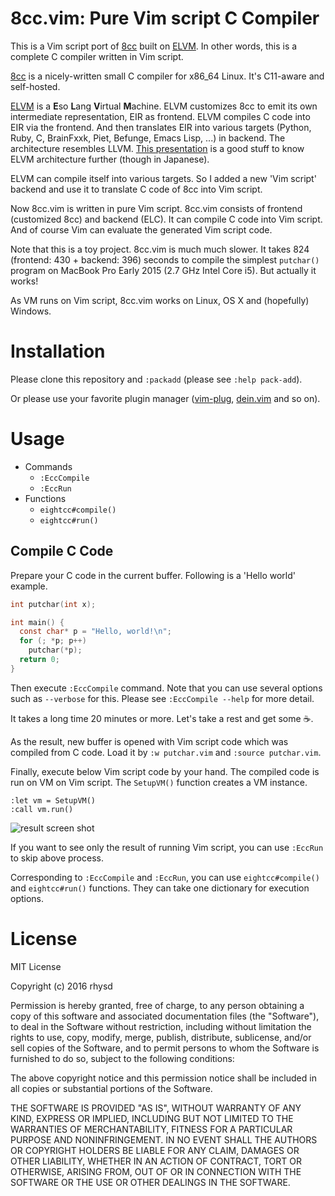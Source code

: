 8cc.vim: Pure Vim script C Compiler
===================================

This is a Vim script port of [8cc](https://github.com/rui314/8cc) built on [ELVM](https://github.com/shinh/elvm).
In other words, this is a complete C compiler written in Vim script.

[8cc](https://github.com/rui314/8cc) is a nicely-written small C compiler for x86_64 Linux. It's C11-aware and self-hosted.

[ELVM](https://github.com/shinh/elvm) is a **E**so **L**ang **V**irtual **M**achine.
ELVM customizes 8cc to emit its own intermediate representation, EIR as frontend.
ELVM compiles C code into EIR via the frontend.  And then translates EIR into various targets (Python, Ruby, C,
BrainFxxk, Piet, Befunge, Emacs Lisp, ...) in backend. The architecture resembles LLVM.
[This presentation](http://shinh.skr.jp/slide/elvm/000.html) is a good stuff to know ELVM architecture further (though in Japanese).

ELVM can compile itself into various targets.
So I added a new 'Vim script' backend and use it to translate C code of 8cc into Vim script.

Now 8cc.vim is written in pure Vim script. 8cc.vim consists of frontend (customized 8cc) and backend (ELC).
It can compile C code into Vim script. And of course Vim can evaluate the generated Vim script code.

Note that this is a toy project. 8cc.vim is much much slower.
It takes 824 (frontend: 430 + backend: 396) seconds to compile the simplest `putchar()` program
on MacBook Pro Early 2015 (2.7 GHz Intel Core i5). But actually it works!

As VM runs on Vim script, 8cc.vim works on Linux, OS X and (hopefully) Windows.

# Installation

Please clone this repository and `:packadd` (please see `:help pack-add`).

Or please use your favorite plugin manager ([vim-plug](https://github.com/junegunn/vim-plug),
[dein.vim](https://github.com/Shougo/dein.vim) and so on).

# Usage

- Commands
  - `:EccCompile`
  - `:EccRun`
- Functions
  - `eightcc#compile()`
  - `eightcc#run()`

## Compile C Code

Prepare your C code in the current buffer. Following is a 'Hello world' example.

```c
int putchar(int x);

int main() {
  const char* p = "Hello, world!\n";
  for (; *p; p++)
    putchar(*p);
  return 0;
}
```

Then execute `:EccCompile` command. Note that you can use several options such as `--verbose` for this.
Please see `:EccCompile --help` for more detail.

It takes a long time 20 minutes or more.  Let's take a rest and get some :coffee:.

As the result, new buffer is opened with Vim script code which was compiled from C code. Load it by
`:w putchar.vim` and `:source putchar.vim`.

Finally, execute below Vim script code by your hand.  The compiled code is run on VM on Vim script.
The `SetupVM()` function creates a VM instance.

```
:let vm = SetupVM()
:call vm.run()
```

![result screen shot]()

If you want to see only the result of running Vim script, you can use `:EccRun` to skip above process.

Corresponding to `:EccCompile` and `:EccRun`, you can use `eightcc#compile()` and `eightcc#run()` functions.
They can take one dictionary for execution options.

# License

MIT License

Copyright (c) 2016 rhysd

Permission is hereby granted, free of charge, to any person obtaining a copy
of this software and associated documentation files (the "Software"), to deal
in the Software without restriction, including without limitation the rights
to use, copy, modify, merge, publish, distribute, sublicense, and/or sell
copies of the Software, and to permit persons to whom the Software is
furnished to do so, subject to the following conditions:

The above copyright notice and this permission notice shall be included in all
copies or substantial portions of the Software.

THE SOFTWARE IS PROVIDED "AS IS", WITHOUT WARRANTY OF ANY KIND, EXPRESS OR
IMPLIED, INCLUDING BUT NOT LIMITED TO THE WARRANTIES OF MERCHANTABILITY,
FITNESS FOR A PARTICULAR PURPOSE AND NONINFRINGEMENT. IN NO EVENT SHALL THE
AUTHORS OR COPYRIGHT HOLDERS BE LIABLE FOR ANY CLAIM, DAMAGES OR OTHER
LIABILITY, WHETHER IN AN ACTION OF CONTRACT, TORT OR OTHERWISE, ARISING FROM,
OUT OF OR IN CONNECTION WITH THE SOFTWARE OR THE USE OR OTHER DEALINGS IN THE
SOFTWARE.
